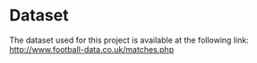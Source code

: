 # Dataset
The dataset used for this project is available at the following link: http://www.football-data.co.uk/matches.php
